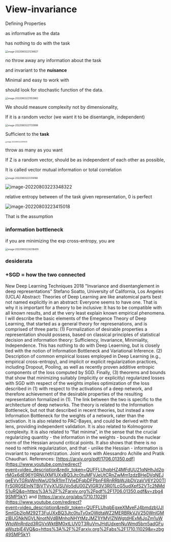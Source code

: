 # View-invariance

Defining Properties

as informative as the data

has nothing to do with the task

<img src="https://ik.imagekit.io/haochen/Typora/image-20220803221238827.png" alt="image-20220803221238827" style="zoom:50%;" />

no throw away any information about the task

and invariant to the **nuisance**

Minimal and easy to work with

should look for stochastic function of the data.

<img src="https://ik.imagekit.io/haochen/Typora/image-20220803221553963.png" alt="image-20220803221553963" style="zoom:50%;" />

We should measure complexity not by dimensionality, 

If it is a random vector (we want it to be disentangle, independent)

<img src="https://ik.imagekit.io/haochen/Typora/image-20220803221720998.png" alt="image-20220803221720998" style="zoom:50%;" />

Sufficient to the **task**

<img src="https://ik.imagekit.io/haochen/Typora/image-20220803222904035.png" alt="image-20220803222904035" style="zoom:33%;" />

throw as many as you want

If Z is a random vector, should be as independent of each other as possible,

 It is called vector mutual information or total correlation

<img src="https://ik.imagekit.io/haochen/Typora/image-20220803223314166.png" alt="image-20220803223314166" style="zoom:50%;" />

![image-20220803223348322](https://ik.imagekit.io/haochen/Typora/image-20220803223348322.png)

relative entropy between of the task given representation, 0 is perfect

![image-20220803223415018](https://ik.imagekit.io/haochen/Typora/image-20220803223415018.png)

That is the assumption



### information bottleneck

if you are minimizing the exp cross-entropy, you are 

<img src="https://ik.imagekit.io/haochen/Typora/image-20220803224238455.png" alt="image-20220803224238455" style="zoom:50%;" />



### desiderata



### +SGD = how the two connected



New Deep Learning Techniques 2018 "Invariance and disentanglement in deep representations" Stefano Soatto, University of California, Los Angeles (UCLA) Abstract: Theories of Deep Learning are like anatomical parts best not named explicitly in an abstract: Everyone seems to have one. That is why it is important for a theory to be inclusive: It has to be compatible with all known results, and at the very least explain known empirical phenomena. I will describe the basic elements of the Emegence Theory of Deep Learning, that started as a general theory for represenations, and is comprised of three parts: (1) Formalization of desirable properties a representation should possess, based on classical principles of statistical decision and information theory: Sufficiency, Invariance, Minimiality, Independence. This has nothing to do with Deep Leaerning, but is closely tied with the notion of Information Bottleneck and Variational Inference. (2) Description of common empirical losses employed in Deep Learning (e.g., empirical cross-entropy), and implicit or explicit regularization practices, including Dropout, Pooling, as well as recently proven additive entropic components of the loss computed by SGD. Finally, (3) theorems and bounds that show that minimizing suitably (implicitly or explicitly) regularized losses with SGD with respect of the weights implies optimization of the loss described in (1) with respect to the activations of a deep network, and therefore achievement of the desirable properties of the resulting representation formalized in (1). The link between the two is specific to the architecture of deep networks. The theory is related to the Information Bottleneck, but not that described in recent theories, but instead a new Information Bottleneck for the weights of a network, rater than the activation. It is also related to PAC-Bayes, and could be derived with that lens, providing independent validation. It is also related to Kolmogorov complexity. It is also related to “flat minima”, in the sense that the crucial regularizing quantity - the information in the weights - bounds the nuclear norm of the Hessian around critical points. It also shows that there is no need to rethink regularization, and that - unlike the Hessian - information is invariant to reparametrization. Joint work with Alessandro Achille and Pratik Chaudhari. References: [https://arxiv.org/pdf/1706.01350.pdf](https://www.youtube.com/redirect?event=video_description&redir_token=QUFFLUhqbHZ4MFdUU21qNHhJd2prMGx6dE96Y0RNUXM1UXxBQ3Jtc0tuMFVJeUtCRnZwMm1zdzBHeDVqNEJqeEVvTGRpWmNwU01kR1lmTlVieDFqbDFPbnF6RnRRbWJjbDVzaVV6Y200TlFrS0R0SElnNTBjVTVyX1JSUVo5dU00ZVlGR3V3R01LcG5udXpfS2VTc2NMdS1uRQ&q=https%3A%2F%2Farxiv.org%2Fpdf%2F1706.01350.pdf&v=zbg49SMP5kY) and [https://arxiv.org/abs/1710.11029](https://www.youtube.com/redirect?event=video_description&redir_token=QUFFLUhqbEgxeXMyeFJ4bmdzbUJISmtGb2loM292T3FuUXxBQ3Jtc0tuTy0xOWdtaWZ2MERBRkVJV250WnlGMzlBUGNkNGVLNnotNVdBMnhoNHYtMzJMZ1lYMVlZNWgtdHExMjJoZm1uWWtoWnRrdzd3RGVxWktBM0xtLUV0T3RuVmJHdUdxenNuWmd5bm5adGFuaWszbjE4VQ&q=https%3A%2F%2Farxiv.org%2Fabs%2F1710.11029&v=zbg49SMP5kY)







